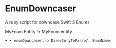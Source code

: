 # EnumDowncaser

A ruby script for downcase Swift 3 Enums

MyEnum.Entity -> MyEnum.entity

```
➜ ✗ enumDowncaser.rb DirectoryToParse/. EnumName.
```
